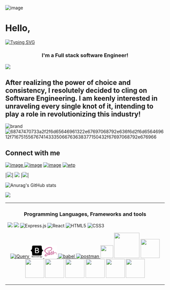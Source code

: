 ![image](https://user-images.githubusercontent.com/63926982/175803209-60f3e13a-de95-42b4-aee9-8191df9223ca.png)


# Hello,

[![Typing SVG](https://readme-typing-svg.herokuapp.com?size=35&duration=4500&color=975BF7&center=true&vCenter=true&width=1000&lines=Welcome!%F0%9F%A4%97;I'm+Patrick+MANIBAHO+%F0%9F%91%8B;Nice+to+meet+you!%F0%9F%98%84)](https://git.io/typing-svg)

<h3 align="center"> I'm a Full stack software Engineer!</h3>
<img align="center" src="https://media.giphy.com/media/WUlplcMpOCEmTGBtBW/giphy.gif" width="30">


## After realizing the power of choice and consistency, I resolutely decided to cling on Software Engineering. I am keenly interested in unraveling every single knot of it, intending to play a role in  revolutionizing this industry!
![brand](https://user-images.githubusercontent.com/63926982/212531896-22cb59ea-4462-4b34-9d21-affd11cc8ba2.png)
![68747470733a2f2f6d65646961322e67697068792e636f6d2f6d656469612f7167515567674143335066763638377150432f67697068792e676966](https://user-images.githubusercontent.com/63926982/197335662-7a66cf3f-a1bc-4ca6-a850-72a8fe97d797.gif)







## Connect with me

[![image](https://user-images.githubusercontent.com/63926982/175804313-8a956073-7897-446c-ae9d-f344ebf68e34.png)
](https://www.linkedin.com/in/manibaho-patrick-a7851a124/)
[![image](https://user-images.githubusercontent.com/63926982/175804358-c774a8eb-7741-4eb0-9b75-493740394774.png)](https://twitter.com/patsicko)
[![image](https://user-images.githubusercontent.com/63926982/175804449-a1bfd26f-4322-433a-96c8-3517468c90e3.png)](mailto:patsicko@gmail.com)
[![wtp](https://user-images.githubusercontent.com/63926982/175804751-20fc0746-7c33-4173-9ba7-24edd5fb5b67.png)](https://wa.me/+250784660905)


|<img src="https://github-readme-stats.vercel.app/api?username=patsicko&amp;theme=dark">| <img src="https://github-readme-stats.vercel.app/api/top-langs/?username=patsicko&amp;show_icons=true&amp;theme=dark&amp;layout=compact&amp;" 
style="max-width: 100%;"> |<img src="https://github-readme-streak-stats.herokuapp.com/?user=patsicko&amp;theme=dark" style="max-width: 100%;">|

![Anurag's GitHub stats](https://github-readme-stats.vercel.app/api?username=patsicko&show_icons=true&theme=transparent)


<picture>
  <source
    srcset="https://github-readme-stats.vercel.app/api?username=patsicko&show_icons=true&theme=dark"
    media="(prefers-color-scheme: dark)"
  />
  <source
    srcset="https://github-readme-stats.vercel.app/api?username=patsicko&show_icons=true"
    media="(prefers-color-scheme: light), (prefers-color-scheme: no-preference)"
  />
  <img src="https://github-readme-stats.vercel.app/api?username=patsicko&show_icons=true" />
</picture>





<table><tr><td valign="top" width="33%">
<h3 align="center">Programming Languages, Frameworks and tools</h3>

![](https://img.shields.io/badge/JavaScript-323330?style=for-the-badge&logo=javascript&logoColor=F7DF1E)
![](https://img.shields.io/badge/Node.js-339933?style=for-the-badge&logo=nodedotjs&logoColor=white)
![Express.js](https://img.shields.io/badge/express.js-%23404d59.svg?style=for-the-badge&logo=express&logoColor=%2361DAFB)
![React](https://img.shields.io/badge/react-%2320232a.svg?style=for-the-badge&logo=react&logoColor=%2361DAFB)
![HTML5](https://img.shields.io/badge/html5-%23E34F26.svg?style=for-the-badge&logo=html5&logoColor=white)
![CSS3](https://img.shields.io/badge/css3-%231572B6.svg?style=for-the-badge&logo=css3&logoColor=white)
   
<p align="center"><a href="https://jquery.com/" > <img src="https://profilinator.rishav.dev/skills-assets/jquery.png" alt="jQuery" width="40" height="40"/> </a> 
      <a href="https://getbootstrap.com" > <img src="https://raw.githubusercontent.com/devicons/devicon/master/icons/bootstrap/bootstrap-plain-wordmark.svg" alt="bootstrap" width="40" height="40"/> </a>
     <a href="https://sass-lang.com" > <img src="https://raw.githubusercontent.com/devicons/devicon/master/icons/sass/sass-original.svg" alt="sass" width="40" height="40"/> </a>
     <a href="https://babeljs.io/" > <img src="https://upload.wikimedia.org/wikipedia/commons/thumb/0/02/Babel_Logo.svg/1280px-Babel_Logo.svg.png" alt="babel" width="40" height="40"/> </a>
     <a href="https://postman.com" > <img src="https://www.vectorlogo.zone/logos/getpostman/getpostman-icon.svg" alt="postman" width="40" height="40"/> </a>
   <a href="https://www.docker.com/" ><img src="https://user-images.githubusercontent.com/63926982/181821203-a4791374-33ea-42f8-b088-adfd43eb3ed7.png"width="40" height="40"></a>
<a href="https://github.com/patsicko"> <img src="https://user-images.githubusercontent.com/63926982/181821832-bd55ac25-ae79-480d-8e9c-3a3858d1c66f.png" width="80" height="80"></a>
      <a href="https://git-scm.com/"> <img src="https://user-images.githubusercontent.com/63926982/181822687-01e80843-2348-49af-8d37-b0c42c0b4ac0.png"width="60" height="60"> </a> 
      <a href="https://www.mysql.com/"> <img src="https://user-images.githubusercontent.com/63926982/181823419-5bc1594b-5300-4038-8d0b-959ce3d297b9.png"width="60" height="60"></a> 
      <a href="https://www.figma.com/"> <img src="https://user-images.githubusercontent.com/63926982/181823864-77cec17c-e09a-4da6-9c3d-1857ab7f9e28.png"width="60" height="60"></a>
      <a href="https://www.adobe.com/"> <img src="https://user-images.githubusercontent.com/63926982/181824403-0deb532e-8707-4938-be46-8756a2fdcb89.png"width="60" height="60"></a>
      <a href="https://www.adobe.com"> <img src="https://user-images.githubusercontent.com/63926982/181825255-45fd62e0-5afc-4f99-82f9-2bbd77dcca68.png "width="60" height="60"></a>
      <a href="https://www.linux.com/"> <img src="https://user-images.githubusercontent.com/63926982/181825721-db6aaa76-b55a-4613-acdc-6466ff6275a0.png"width="60" height="60"></a>  
 <a href="https://www.php.net/"><img src="https://user-images.githubusercontent.com/63926982/190551663-6411c6b7-2b39-494d-9468-c68b443d64e9.png"  width="60" height="60"></a>
      </p>
</table>


  


